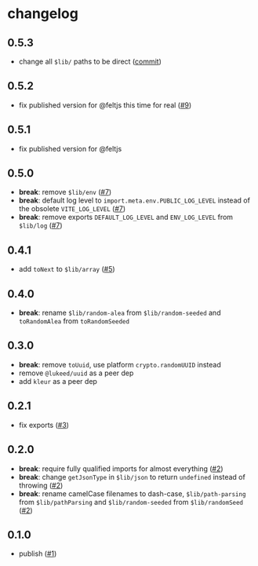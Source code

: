 # changelog

## 0.5.3

- change all `$lib/` paths to be direct
  ([commit](https://github.com/feltjs/util/commit/c845c45a89a75cb4d2b56c4cde1bc0d4ef090f8a))

## 0.5.2

- fix published version for @feltjs this time for real
  ([#9](https://github.com/feltjs/util/pull/9))

## 0.5.1

- fix published version for @feltjs

## 0.5.0

- **break**: remove `$lib/env`
  ([#7](https://github.com/feltjs/util/pull/7))
- **break**: default log level to `import.meta.env.PUBLIC_LOG_LEVEL`
  instead of the obsolete `VITE_LOG_LEVEL`
  ([#7](https://github.com/feltjs/util/pull/7))
- **break**: remove exports `DEFAULT_LOG_LEVEL` and `ENV_LOG_LEVEL` from `$lib/log`
  ([#7](https://github.com/feltjs/util/pull/7))

## 0.4.1

- add `toNext` to `$lib/array`
  ([#5](https://github.com/feltjs/util/pull/5))

## 0.4.0

- **break**: rename `$lib/random-alea` from `$lib/random-seeded`
  and `toRandomAlea` from `toRandomSeeded`

## 0.3.0

- **break**: remove `toUuid`, use platform `crypto.randomUUID` instead
- remove `@lukeed/uuid` as a peer dep
- add `kleur` as a peer dep

## 0.2.1

- fix exports
  ([#3](https://github.com/feltjs/util/pull/3))

## 0.2.0

- **break**: require fully qualified imports for almost everything
  ([#2](https://github.com/feltjs/util/pull/2))
- **break**: change `getJsonType` in `$lib/json` to return `undefined` instead of throwing
  ([#2](https://github.com/feltjs/util/pull/2))
- **break**: rename camelCase filenames to dash-case,
  `$lib/path-parsing` from `$lib/pathParsing` and
  `$lib/random-seeded` from `$lib/randomSeed`
  ([#2](https://github.com/feltjs/util/pull/2))

## 0.1.0

- publish
  ([#1](https://github.com/feltjs/util/pull/1))
